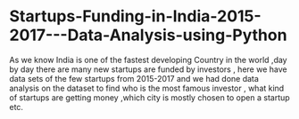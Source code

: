 # Startups-Funding-in-India-2015-2017---Data-Analysis-using-Python
As we know India is one of the fastest developing Country in the world ,day by day there are many new startups are funded by investors , here we have data sets of the few startups from 2015-2017 and we had done data analysis on the dataset to find who is the most famous investor , what kind of startups are getting money ,which city is mostly chosen to open a startup etc.
